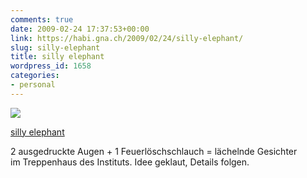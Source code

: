 ```yaml
---
comments: true
date: 2009-02-24 17:37:53+00:00
link: https://habi.gna.ch/2009/02/24/silly-elephant/
slug: silly-elephant
title: silly elephant
wordpress_id: 1658
categories:
- personal
---
```


[![](https://static.flickr.com/3539/3306291219_dc1c7eeea3_m.jpg)](https://www.flickr.com/photos/habi/3306291219/)



[silly elephant](https://www.flickr.com/photos/habi/3306291219/)






2 ausgedruckte Augen + 1 Feuerlöschschlauch = lächelnde Gesichter im Treppenhaus des Instituts. Idee geklaut, Details folgen.
